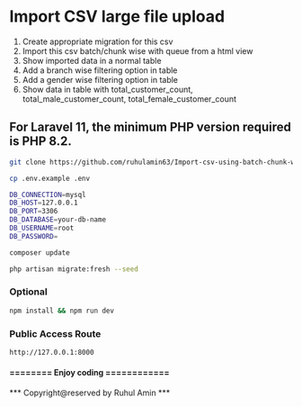 # Import CSV large file upload
1. Create appropriate migration for this csv
2. Import this csv batch/chunk wise with queue from a html view
3. Show imported data in a normal table
3. Add a branch wise filtering option in table
3. Add a gender wise filtering option in table
4. Show data in table with  total_customer_count,
total_male_customer_count, total_female_customer_count

## For Laravel 11, the minimum PHP version required is PHP 8.2.

```bash
git clone https://github.com/ruhulamin63/Import-csv-using-batch-chunk-with-queue.git
```

```bash
cp .env.example .env
```

```bash
DB_CONNECTION=mysql
DB_HOST=127.0.0.1
DB_PORT=3306
DB_DATABASE=your-db-name
DB_USERNAME=root
DB_PASSWORD=
```

```bash
composer update
```

```bash
php artisan migrate:fresh --seed
```

### Optional
```bash
npm install && npm run dev
```

### Public Access Route
```bash
http://127.0.0.1:8000
```

#### ======== Enjoy coding ============

*** Copyright@reserved by Ruhul Amin ***